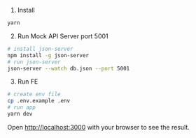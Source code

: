 1. Install

```bash
yarn
```

2. Run Mock API Server port 5001

```bash
# install json-server
npm install -g json-server
# run json-server
json-server --watch db.json --port 5001
```

3. Run FE

```bash
# create env file
cp .env.example .env
# run app
yarn dev
```

Open [http://localhost:3000](http://localhost:3000) with your browser to see the result.
